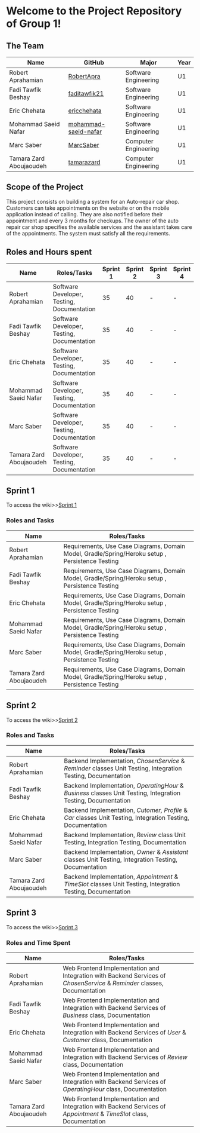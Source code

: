 # **Welcome to the Project Repository of Group 1!**

## The Team
| Name                    | GitHub                                                          | Major               | Year |
| ------------------------| ----------------------------------------------------------------|---------------------|------|
| Robert Aprahamian       | [RobertApra](https://github.com/RobertApra)                     |Software Engineering | U1   |
| Fadi Tawfik Beshay      | [faditawfik21](https://github.com/faditawfik21)                 |Software Engineering | U1   |
| Eric Chehata            | [ericchehata](https://github.com/ericchehata)                   |Software Engineering | U1   |
| Mohammad Saeid Nafar    | [mohammad-saeid-nafar](https://github.com/mohammad-saeid-nafar) |Software Engineering | U1   |
| Marc Saber              | [MarcSaber](https://github.com/MarcSaber)                       |Computer Engineering | U1   |
| Tamara Zard Aboujaoudeh | [tamarazard](https://github.com/tamarazard)                     |Computer Engineering | U1   |

## Scope of the Project
This project consists on building a system for an Auto-repair car shop. Customers can take appointments on the website or on the mobile application instead of calling. They are also notified before their appointment and every 3 months for checkups. The owner of the auto repair car shop specifies the available services and the assistant takes care of the appointments. The system must satisfy all the requirements.

## Roles and Hours spent

| Name                    | Roles/Tasks                                | Sprint 1           | Sprint 2 | Sprint 3| Sprint 4|
| ------------------------| -------------------------------------------|--------------------|----------|---------|---------|
| Robert Aprahamian       | Software Developer, Testing, Documentation |                35  | 40       | -       | -       |
| Fadi Tawfik Beshay      | Software Developer, Testing, Documentation |                35  | 40       | -       | -       |
| Eric Chehata            | Software Developer, Testing, Documentation |                35  | 40       | -       | -       |  
| Mohammad Saeid Nafar    | Software Developer, Testing, Documentation |                35  | 40       | -       | -       |
| Marc Saber              | Software Developer, Testing, Documentation |                35  | 40       | -       | -       |
| Tamara Zard Aboujaoudeh | Software Developer, Testing, Documentation |                35  | 40       | -       | -       |


## Sprint 1 
To access the wiki>>[Sprint 1](https://github.com/McGill-ECSE321-Winter2021/project-group-01/wiki#sprint-1)
### Roles and Tasks
| Name                    | Roles/Tasks                                                                                    | 
| ------------------------| -----------------------------------------------------------------------------------------------|
| Robert Aprahamian       | Requirements, Use Case Diagrams, Domain Model, Gradle/Spring/Heroku setup , Persistence Testing|                
| Fadi Tawfik Beshay      | Requirements, Use Case Diagrams, Domain Model, Gradle/Spring/Heroku setup , Persistence Testing|               
| Eric Chehata            | Requirements, Use Case Diagrams, Domain Model, Gradle/Spring/Heroku setup , Persistence Testing|               
| Mohammad Saeid Nafar    | Requirements, Use Case Diagrams, Domain Model, Gradle/Spring/Heroku setup , Persistence Testing|               
| Marc Saber              | Requirements, Use Case Diagrams, Domain Model, Gradle/Spring/Heroku setup , Persistence Testing|               
| Tamara Zard Aboujaoudeh | Requirements, Use Case Diagrams, Domain Model, Gradle/Spring/Heroku setup , Persistence Testing|               

## Sprint 2
To access the wiki>>[Sprint 2](https://github.com/McGill-ECSE321-Winter2021/project-group-01/wiki#sprint-2)
### Roles and Tasks
| Name                    | Roles/Tasks                                                                                                   | 
| ------------------------| --------------------------------------------------------------------------------------------------------------|
| Robert Aprahamian       | Backend Implementation, _ChosenService_ & _Reminder_ classes Unit Testing, Integration Testing, Documentation |              
| Fadi Tawfik Beshay      | Backend Implementation, _OperatingHour_ & _Business_ classes Unit Testing, Integration Testing, Documentation |                
| Eric Chehata            | Backend Implementation, _Cutomer, Profile_ & _Car_ classes Unit Testing, Integration Testing, Documentation   |             
| Mohammad Saeid Nafar    | Backend Implementation, _Review_ class Unit Testing, Integration Testing, Documentation                       |         
| Marc Saber              | Backend Implementation, _Owner_ & _Assistant_ classes Unit Testing, Integration Testing, Documentation        | 
| Tamara Zard Aboujaoudeh | Backend Implementation, _Appointment_ & _TimeSlot_ classes Unit Testing, Integration Testing, Documentation   |


## Sprint 3
To access the wiki>>[Sprint 3](https://github.com/McGill-ECSE321-Winter2021/project-group-01/wiki#sprint-3)
### Roles and Time Spent
| Name                    | Roles/Tasks                                                                                                              | 
| ------------------------| -------------------------------------------------------------------------------------------------------------------------|
| Robert Aprahamian       | Web Frontend Implementation and Integration with Backend Services of _ChosenService_ & _Reminder_ classes, Documentation |               
| Fadi Tawfik Beshay      | Web Frontend Implementation and Integration with Backend Services of _Business_ class, Documentation                     |               
| Eric Chehata            | Web Frontend Implementation and Integration with Backend Services of _User_ & _Customer_ class, Documentation            |                
| Mohammad Saeid Nafar    | Web Frontend Implementation and Integration with Backend Services of _Review_ class, Documentation                       |             
| Marc Saber              | Web Frontend Implementation and Integration with Backend Services of _OperatingHour_ class, Documentation                |            
| Tamara Zard Aboujaoudeh | Web Frontend Implementation and Integration with Backend Services of _Appointment_ & _TimeSlot_ class, Documentation     | 

